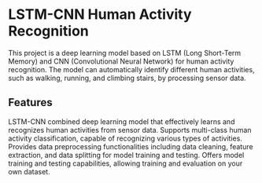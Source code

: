 # LSTM-CNN Human Activity Recognition

This project is a deep learning model based on LSTM (Long Short-Term Memory) and CNN (Convolutional Neural Network) for human activity recognition. The model can automatically identify different human activities, such as walking, running, and climbing stairs, by processing sensor data.

## Features

LSTM-CNN combined deep learning model that effectively learns and recognizes human activities from sensor data.
Supports multi-class human activity classification, capable of recognizing various types of activities.
Provides data preprocessing functionalities including data cleaning, feature extraction, and data splitting for model training and testing.
Offers model training and testing capabilities, allowing training and evaluation on your own dataset.
